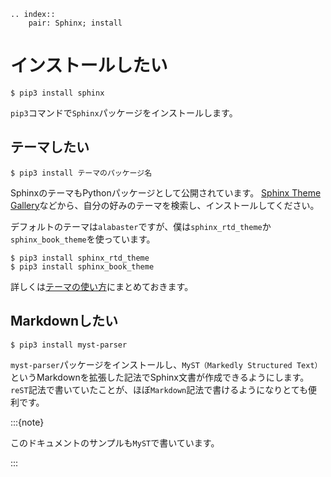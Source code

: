 ```{eval-rst}
.. index::
    pair: Sphinx; install
```

# インストールしたい

```console
$ pip3 install sphinx
```

``pip3``コマンドで``Sphinx``パッケージをインストールします。

## テーマしたい

```console
$ pip3 install テーマのパッケージ名
```

SphinxのテーマもPythonパッケージとして公開されています。
[Sphinx Theme Gallery](https://sphinx-themes.readthedocs.io/en/latest/)などから、自分の好みのテーマを検索し、インストールしてください。

デフォルトのテーマは``alabaster``ですが、僕は``sphinx_rtd_theme``か``sphinx_book_theme``を使っています。

```console
$ pip3 install sphinx_rtd_theme
$ pip3 install sphinx_book_theme
```

詳しくは[テーマの使い方](./sphinx-html-theme.md)にまとめておきます。

## Markdownしたい

```bash
$ pip3 install myst-parser
```

``myst-parser``パッケージをインストールし、``MyST（Markedly Structured Text）``というMarkdownを拡張した記法でSphinx文書が作成できるようにします。
``reST``記法で書いていたことが、ほぼ``Markdown``記法で書けるようになりとても便利です。

:::{note}

このドキュメントのサンプルも``MyST``で書いています。

:::
